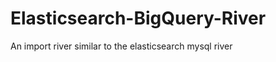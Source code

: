 Elasticsearch-BigQuery-River
============================

An import river similar to the elasticsearch mysql river
